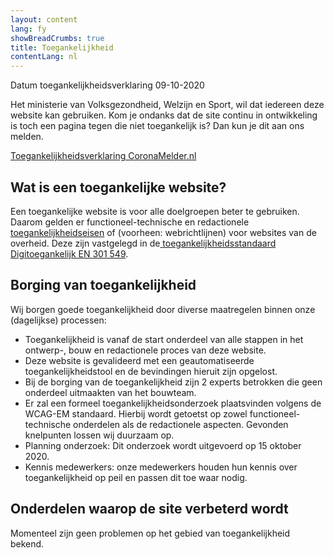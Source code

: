 ```yaml
---
layout: content
lang: fy
showBreadCrumbs: true
title: Toegankelijkheid
contentLang: nl
---
```

Datum toegankelijkheidsverklaring 09-10-2020

Het ministerie van Volksgezondheid, Welzijn en Sport, wil dat iedereen deze website kan gebruiken. Kom je ondanks dat de site continu in ontwikkeling is toch een pagina tegen die niet toegankelijk is? Dan kun je dit aan ons melden. 

<a href="https://www.toegankelijkheidsverklaring.nl/register/3214" lang="nl" rel="noreferrer noopener">Toegankelijkheidsverklaring CoronaMelder.nl</a>

## Wat is een toegankelijke website?

Een toegankelijke website is voor alle doelgroepen beter te gebruiken. Daarom gelden er functioneel-technische en redactionele [toegankelijkheidseisen](https://www.digitoegankelijk.nl/) of (voorheen: webrichtlijnen) voor websites van de overheid. Deze zijn vastgelegd in de[  toegankelijkheidsstandaard Digitoegankelijk EN 301 549](https://www.forumstandaardisatie.nl/open-standaarden/digitoegankelijk-en-301-549-met-wcag-21).

## Borging van toegankelijkheid
Wij borgen goede toegankelijkheid door diverse maatregelen binnen onze (dagelijkse) processen:

-   Toegankelijkheid is vanaf de start onderdeel van alle stappen in het ontwerp-, bouw en redactionele proces van deze website.
-   Deze website is gevalideerd met een geautomatiseerde toegankelijkheidstool en de bevindingen hieruit zijn opgelost. 
-   Bij de borging van de toegankelijkheid zijn 2 experts betrokken die geen onderdeel uitmaakten van het bouwteam.
-   Er zal een formeel toegankelijkheidsonderzoek plaatsvinden volgens de WCAG-EM standaard. Hierbij wordt getoetst op zowel functioneel-technische onderdelen als de redactionele aspecten. Gevonden knelpunten lossen wij duurzaam op.
-   Planning onderzoek: Dit onderzoek wordt uitgevoerd op 15 oktober 2020.
-   Kennis medewerkers: onze medewerkers houden hun kennis over toegankelijkheid op peil en passen dit toe waar nodig.

## Onderdelen waarop de site verbeterd wordt

Momenteel zijn geen problemen op het gebied van toegankelijkheid bekend.
